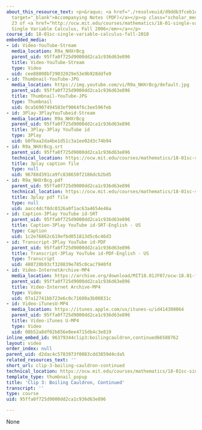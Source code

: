 ```yaml
---
about_this_resource_text: <p>&raquo; <a href="./resolveuid/d9ddb3fceb1e2ced3dd2468d2754279c"
  target="_blank">Accompanying Notes (PDF)</a></p><p class="scholar_medsm">From Lecture
  23 of <a href="http://ocw.mit.edu/courses/mathematics/18-01-single-variable-calculus-fall-2006/video-lectures/"><em>18.01
  Single Variable Calculus, Fall 2006</em></a></p>
course_id: 18-01sc-single-variable-calculus-fall-2010
embedded_media:
- id: Video-YouTube-Stream
  media_location: R9a_NHXrBcg
  parent_uid: 95ffa0f725d9000dd2ca1c936d63e896
  title: Video-YouTube-Stream
  type: Video
  uid: cee88808bf29032029e53e9b928ddfe9
- id: Thumbnail-YouTube-JPG
  media_location: https://img.youtube.com/vi/R9a_NHXrBcg/default.jpg
  parent_uid: 95ffa0f725d9000dd2ca1c936d63e896
  title: Thumbnail-YouTube-JPG
  type: Thumbnail
  uid: 0ca56907494583ef9064f6c3ee596feb
- id: 3Play-3PlayYouTubeid-Stream
  media_location: R9a_NHXrBcg
  parent_uid: 95ffa0f725d9000dd2ca1c936d63e896
  title: 3Play-3Play YouTube id
  type: 3Play
  uid: b0fbaa2da4be1d51c3a1ee02d3c74b94
- id: R9a_NHXrBcg.srt
  parent_uid: 95ffa0f725d9000dd2ca1c936d63e896
  technical_location: https://ocw.mit.edu/courses/mathematics/18-01sc-single-variable-calculus-fall-2010/unit-3-the-definite-integral-and-its-applications/part-c-average-value-probability-and-numerical-integration/session-61-integrals-and-weighted-averages/clip-3-boiling-cauldron-continued/R9a_NHXrBcg.srt
  title: 3play caption file
  type: null
  uid: 96788d391ca9fc838650f2186dcb2bd5
- id: R9a_NHXrBcg.pdf
  parent_uid: 95ffa0f725d9000dd2ca1c936d63e896
  technical_location: https://ocw.mit.edu/courses/mathematics/18-01sc-single-variable-calculus-fall-2010/unit-3-the-definite-integral-and-its-applications/part-c-average-value-probability-and-numerical-integration/session-61-integrals-and-weighted-averages/clip-3-boiling-cauldron-continued/R9a_NHXrBcg.pdf
  title: 3play pdf file
  type: null
  uid: aacc4dcf0dc0326a0f1ac63a4654e46a
- id: Caption-3Play YouTube id-SRT
  parent_uid: 95ffa0f725d9000dd2ca1c936d63e896
  title: Caption-3Play YouTube id-SRT-English - US
  type: Caption
  uid: 1c2e76862c619efbd051813d5c6c46d3
- id: Transcript-3Play YouTube id-PDF
  parent_uid: 95ffa0f725d9000dd2ca1c936d63e896
  title: Transcript-3Play YouTube id-PDF-English - US
  type: Transcript
  uid: 480720b93cf328839e785c0cac7940fd
- id: Video-InternetArchive-MP4
  media_location: https://archive.org/download/MIT18.01JF07/ocw-18.01-f07-lec23_300k.mp4
  parent_uid: 95ffa0f725d9000dd2ca1c936d63e896
  title: Video-Internet Archive-MP4
  type: Video
  uid: 07a12741bb723e6c0c71600a3b00831c
- id: Video-iTunesU-MP4
  media_location: https://itunes.apple.com/us/itunes-u/id414308064
  parent_uid: 95ffa0f725d9000dd2ca1c936d63e896
  title: Video-iTunes U-MP4
  type: Video
  uid: 08b52a8df02b856e0ee4715db4c3e819
inline_embed_id: 96379344clip3:boilingcauldron,continued66588762
layout: video
order_index: null
parent_uid: d2dac4c5783973f0083cdd3859d4cda5
related_resources_text: ''
short_url: clip-3-boiling-cauldron-continued
technical_location: https://ocw.mit.edu/courses/mathematics/18-01sc-single-variable-calculus-fall-2010/unit-3-the-definite-integral-and-its-applications/part-c-average-value-probability-and-numerical-integration/session-61-integrals-and-weighted-averages/clip-3-boiling-cauldron-continued
template_type: thumbnail_popup
title: 'Clip 3: Boiling Cauldron, Continued'
transcript: ''
type: course
uid: 95ffa0f725d9000dd2ca1c936d63e896

---
```

None